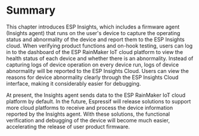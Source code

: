 # Summary

This chapter introduces ESP Insights, which includes a firmware agent
(Insights agent) that runs on the user's device to capture the operating
status and abnormality of the device and report them to the ESP Insights
cloud. When verifying product functions and on-hook testing, users can
log in to the dashboard of the ESP RainMaker IoT cloud platform to view
the health status of each device and whether there is an abnormality.
Instead of capturing logs of device operation on every device run, logs
of device abnormality will be reported to the ESP Insights Cloud. Users
can view the reasons for device abnormality clearly through the ESP
Insights Cloud interface, making it considerably easier for debugging.

At present, the Insights agent sends data to the ESP RainMaker IoT cloud
platform by default. In the future, Espressif will release solutions to
support more cloud platforms to receive and process the device
information reported by the Insights agent. With these solutions, the
functional verification and debugging of the device will become much
easier, accelerating the release of user product firmware.
